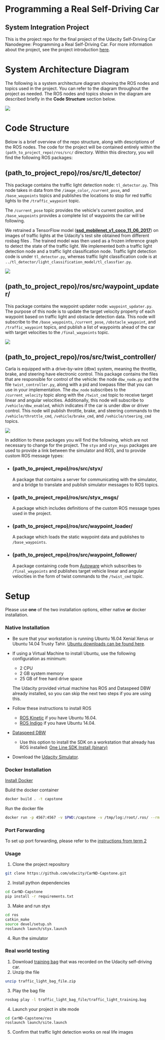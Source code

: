 # Programming a Real Self-Driving Car
## System Integration Project
This is the project repo for the final project of the Udacity Self-Driving Car Nanodegree: Programming a Real Self-Driving Car. For more information about the project, see the project introduction [here](https://classroom.udacity.com/nanodegrees/nd013/parts/6047fe34-d93c-4f50-8336-b70ef10cb4b2/modules/e1a23b06-329a-4684-a717-ad476f0d8dff/lessons/462c933d-9f24-42d3-8bdc-a08a5fc866e4/concepts/5ab4b122-83e6-436d-850f-9f4d26627fd9).

# System Architecture Diagram

The following is a system architecture diagram showing the ROS nodes and topics used in the project. You can refer to the diagram throughout the project as needed. The ROS nodes and topics shown in the diagram are described briefly in the  **Code Structure**  section below.

[](https://classroom.udacity.com/nanodegrees/nd013/parts/6047fe34-d93c-4f50-8336-b70ef10cb4b2/modules/e1a23b06-329a-4684-a717-ad476f0d8dff/lessons/462c933d-9f24-42d3-8bdc-a08a5fc866e4/concepts/455f33f0-2c2d-489d-9ab2-201698fbf21a#)

![](https://d17h27t6h515a5.cloudfront.net/topher/2017/September/59b6d115_final-project-ros-graph-v2/final-project-ros-graph-v2.png)

# Code Structure

Below is a brief overview of the repo structure, along with descriptions of the ROS nodes. The code for the project will be contained entirely within the  `(path_to_project_repo)/ros/src/`  directory. Within this directory, you will find the following ROS packages:

## (path_to_project_repo)/ros/src/tl_detector/

This package contains the traffic light detection node:  `tl_detector.py`. This node takes in data from the  `/image_color`,  `/current_pose`, and  `/base_waypoints`  topics and publishes the locations to stop for red traffic lights to the  `/traffic_waypoint`  topic.

The  `/current_pose`  topic provides the vehicle's current position, and  `/base_waypoints`  provides a complete list of waypoints the car will be following.

We retrained a TensorFlow model (**[ssd_mobilenet_v1_coco_11_06_2017](http://download.tensorflow.org/models/object_detection/ssd_mobilenet_v1_coco_11_06_2017.tar.gz)**) on images of traffic lights at the Udacity's test site obtained from different rosbag files . The trained model was then used as a frozen inference graph to detect the state of the traffic light. We implemented both a traffic light detection node and a traffic light classification node. Traffic light detection code is under  `tl_detector.py`, whereas traffic light classification code is at  `../tl_detector/light_classification_model/tl_classfier.py`.

[](https://classroom.udacity.com/nanodegrees/nd013/parts/6047fe34-d93c-4f50-8336-b70ef10cb4b2/modules/e1a23b06-329a-4684-a717-ad476f0d8dff/lessons/462c933d-9f24-42d3-8bdc-a08a5fc866e4/concepts/455f33f0-2c2d-489d-9ab2-201698fbf21a#)

![](https://d17h27t6h515a5.cloudfront.net/topher/2017/September/59b6d189_tl-detector-ros-graph/tl-detector-ros-graph.png)

## (path_to_project_repo)/ros/src/waypoint_updater/

This package contains the waypoint updater node:  `waypoint_updater.py`. The purpose of this node is to update the target velocity property of each waypoint based on traffic light and obstacle detection data. This node will subscribe to the  `/base_waypoints`,  `/current_pose`,  `/obstacle_waypoint`, and  `/traffic_waypoint`  topics, and publish a list of waypoints ahead of the car with target velocities to the  `/final_waypoints`  topic.

[](https://classroom.udacity.com/nanodegrees/nd013/parts/6047fe34-d93c-4f50-8336-b70ef10cb4b2/modules/e1a23b06-329a-4684-a717-ad476f0d8dff/lessons/462c933d-9f24-42d3-8bdc-a08a5fc866e4/concepts/455f33f0-2c2d-489d-9ab2-201698fbf21a#)

![](https://d17h27t6h515a5.cloudfront.net/topher/2017/August/598d31bf_waypoint-updater-ros-graph/waypoint-updater-ros-graph.png)

## (path_to_project_repo)/ros/src/twist_controller/

Carla is equipped with a drive-by-wire (dbw) system, meaning the throttle, brake, and steering have electronic control. This package contains the files that are responsible for control of the vehicle: the node  `dbw_node.py`  and the file  `twist_controller.py`, along with a pid and lowpass filter that you can use in your implementation. The  `dbw_node`  subscribes to the  `/current_velocity`  topic along with the  `/twist_cmd`  topic to receive target linear and angular velocities. Additionally, this node will subscribe to  `/vehicle/dbw_enabled`, which indicates if the car is under dbw or driver control. This node will publish throttle, brake, and steering commands to the  `/vehicle/throttle_cmd`,  `/vehicle/brake_cmd`, and  `/vehicle/steering_cmd`  topics.

[](https://classroom.udacity.com/nanodegrees/nd013/parts/6047fe34-d93c-4f50-8336-b70ef10cb4b2/modules/e1a23b06-329a-4684-a717-ad476f0d8dff/lessons/462c933d-9f24-42d3-8bdc-a08a5fc866e4/concepts/455f33f0-2c2d-489d-9ab2-201698fbf21a#)

![](https://d17h27t6h515a5.cloudfront.net/topher/2017/August/598d32e7_dbw-node-ros-graph/dbw-node-ros-graph.png)

In addition to these packages you will find the following, which are not necessary to change for the project. The  `styx`  and  `styx_msgs`  packages are used to provide a link between the simulator and ROS, and to provide custom ROS message types:

-   ### (path_to_project_repo)/ros/src/styx/
    
    A package that contains a server for communicating with the simulator, and a bridge to translate and publish simulator messages to ROS topics.
-   ### (path_to_project_repo)/ros/src/styx_msgs/
    
    A package which includes definitions of the custom ROS message types used in the project.
-   ### (path_to_project_repo)/ros/src/waypoint_loader/
    
    A package which loads the static waypoint data and publishes to  `/base_waypoints`.
-   ### (path_to_project_repo)/ros/src/waypoint_follower/
    
    A package containing code from  [Autoware](https://github.com/CPFL/Autoware)  which subscribes to  `/final_waypoints`  and publishes target vehicle linear and angular velocities in the form of twist commands to the  `/twist_cmd`  topic.

# Setup

Please use **one** of the two installation options, either native **or** docker installation.

### Native Installation

* Be sure that your workstation is running Ubuntu 16.04 Xenial Xerus or Ubuntu 14.04 Trusty Tahir. [Ubuntu downloads can be found here](https://www.ubuntu.com/download/desktop).
* If using a Virtual Machine to install Ubuntu, use the following configuration as minimum:
  * 2 CPU
  * 2 GB system memory
  * 25 GB of free hard drive space

  The Udacity provided virtual machine has ROS and Dataspeed DBW already installed, so you can skip the next two steps if you are using this.

* Follow these instructions to install ROS
  * [ROS Kinetic](http://wiki.ros.org/kinetic/Installation/Ubuntu) if you have Ubuntu 16.04.
  * [ROS Indigo](http://wiki.ros.org/indigo/Installation/Ubuntu) if you have Ubuntu 14.04.
* [Dataspeed DBW](https://bitbucket.org/DataspeedInc/dbw_mkz_ros)
  * Use this option to install the SDK on a workstation that already has ROS installed: [One Line SDK Install (binary)](https://bitbucket.org/DataspeedInc/dbw_mkz_ros/src/81e63fcc335d7b64139d7482017d6a97b405e250/ROS_SETUP.md?fileviewer=file-view-default)
* Download the [Udacity Simulator](https://github.com/udacity/CarND-Capstone/releases).

### Docker Installation
[Install Docker](https://docs.docker.com/engine/installation/)

Build the docker container
```bash
docker build . -t capstone
```

Run the docker file
```bash
docker run -p 4567:4567 -v $PWD:/capstone -v /tmp/log:/root/.ros/ --rm -it capstone
```

### Port Forwarding
To set up port forwarding, please refer to the [instructions from term 2](https://classroom.udacity.com/nanodegrees/nd013/parts/40f38239-66b6-46ec-ae68-03afd8a601c8/modules/0949fca6-b379-42af-a919-ee50aa304e6a/lessons/f758c44c-5e40-4e01-93b5-1a82aa4e044f/concepts/16cf4a78-4fc7-49e1-8621-3450ca938b77)

### Usage

1. Clone the project repository
```bash
git clone https://github.com/udacity/CarND-Capstone.git
```

2. Install python dependencies
```bash
cd CarND-Capstone
pip install -r requirements.txt
```
3. Make and run styx
```bash
cd ros
catkin_make
source devel/setup.sh
roslaunch launch/styx.launch
```
4. Run the simulator

### Real world testing
1. Download [training bag](https://s3-us-west-1.amazonaws.com/udacity-selfdrivingcar/traffic_light_bag_file.zip) that was recorded on the Udacity self-driving car.
2. Unzip the file
```bash
unzip traffic_light_bag_file.zip
```
3. Play the bag file
```bash
rosbag play -l traffic_light_bag_file/traffic_light_training.bag
```
4. Launch your project in site mode
```bash
cd CarND-Capstone/ros
roslaunch launch/site.launch
```
5. Confirm that traffic light detection works on real life images
